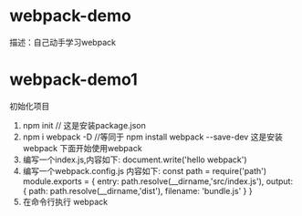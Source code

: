 # webpack-demo
描述：自己动手学习webpack

# webpack-demo1
初始化项目
1) npm init  // 这是安装package.json
2) npm i webpack -D //等同于 npm install webpack --save-dev  这是安装webpack
下面开始使用webpack
1) 编写一个index.js,内容如下:
  document.write('hello webpack')
2) 编写一个webpack.config.js 内容如下:
const path = require('path')
module.exports = {
  entry: path.resolve(__dirname,'src/index.js'),
  output: {
    path: path.resolve(__dirname,'dist'),
    filename: 'bundle.js'
  }
}
3) 在命令行执行 webpack

